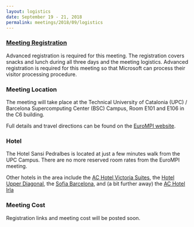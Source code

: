 ```yaml
---
layout: logistics
date: September 19 - 21, 2018
permalink: meetings/2018/09/logistics
---
```


### [Meeting Registration]()

Advanced registration is required for this meeting. The registration covers snacks and lunch during
all three days and the meeting logistics. Advanced registration is required for this meeting so that
Microsoft can process their visitor processing procedure.

### Meeting Location

The meeting will take place at the Technical University of Catalonia (UPC) / Barcelona
Supercomputing Center (BSC) Campus, Room E101 and E106 in the C6 building.

Full details and travel directions can be found on the [EuroMPI website](https://eurompi2018.bsc.es/travel).


### Hotel

The Hotel Sansi Pedralbes is located at just a few minutes walk from the UPC Campus. There are no
more reserved room rates from the EuroMPI meeting.

Other hotels in the area include the [AC Hotel Victoria Suites](https://www.marriott.com/hotels/travel/bcnsu-ac-hotel-victoria-suites/), the [Hotel Upper Diagonal](https://www.hotel-upperdiagonal.com/), the [Sofia Barcelona](https://sofiabarcelona.com/), and (a bit further away) the [AC Hotel Irla](https://www.marriott.com/hotels/travel/bcnir-ac-hotel-irla/)


### Meeting Cost

Registration links and meeting cost will be posted soon.
